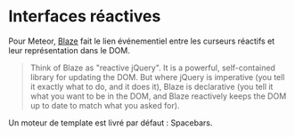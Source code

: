 # Interfaces réactives


Pour Meteor, [Blaze](http://docs.meteor.com/#/full/blaze) fait le lien événementiel entre les curseurs réactifs  et leur représentation dans le DOM.

> Think of Blaze as "reactive jQuery". It is a powerful, self-contained library for updating the DOM. But where jQuery is imperative (you tell it exactly what to do, and it does it), Blaze is declarative (you tell it what you want to be in the DOM, and Blaze reactively keeps the DOM up to date to match what you asked for).

Un moteur de template est livré par défaut : Spacebars. 